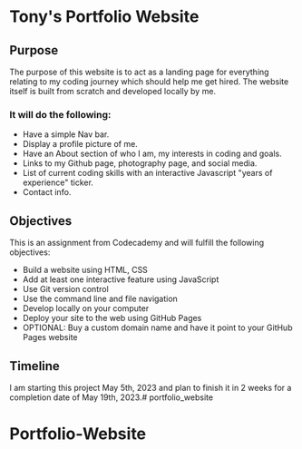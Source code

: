 # Tony's Portfolio Website

## Purpose
The purpose of this website is to act as a landing page for everything relating to my coding journey which should help me get hired. The website itself is built from scratch and developed locally by me. 
### It will do the following:
- Have a simple Nav bar.
- Display a profile picture of me.
- Have an About section of who I am, my interests in coding and goals.
- Links to my Github page, photography page, and social media.
- List of current coding skills with an interactive Javascript "years of experience" ticker.
- Contact info.

## Objectives
This is an assignment from Codecademy and will fulfill the following objectives:
- Build a website using HTML, CSS
- Add at least one interactive feature using JavaScript
- Use Git version control
- Use the command line and file navigation
- Develop locally on your computer
- Deploy your site to the web using GitHub Pages
- OPTIONAL: Buy a custom domain name and have it point to your GitHub Pages website

## Timeline
I am starting this project May 5th, 2023 and plan to finish it in 2 weeks for a completion date of May 19th, 2023.# portfolio_website

# Portfolio-Website
